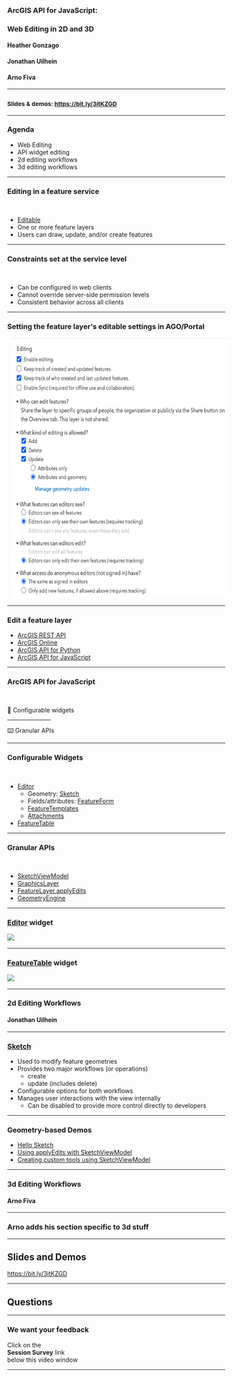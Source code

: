 <!-- .slide: data-background="../reveal.js/img/2021/uc/bg-1.png" data-background-size="cover" -->

### ArcGIS API for JavaScript:
### Web Editing in 2D and 3D

#### Heather Gonzago
#### Jonathan Uilhein
#### Arno Fiva

----

### <small>Slides & demos: https://bit.ly/3itKZGD</small>

----

<!-- .slide: data-background="../reveal.js/img/2021/uc/bg-3.png" data-background-size="cover" -->

### **Agenda**

- Web Editing
- API widget editing
- 2d editing workflows
- 3d editing workflows

----

### **Editing in a feature service**

<br>

- <a href="https://developers.arcgis.com/rest/services-reference/feature-service.htm" target="_blank">Editable</a>
- One or more feature layers
- Users can draw, update, and/or create features

----

### **Constraints set at the service level**

<br>

- Can be configured in web clients
- Cannot override server-side permission levels
- Consistent behavior across all clients

----

### **Setting the feature layer's editable settings in AGO/Portal**

<img src="./images/feature-layer-settings.png" height="600" style="margin-left:10px; margin-right: 10px;"/>

----

### **Edit a feature layer**
* <a href="https://developers.arcgis.com/rest/services-reference/feature-service.htm" target="_blank">ArcGIS REST API</a>
* <a href="https://doc.arcgis.com/en/arcgis-online/manage-data/edit-features.htm" target="_blank">ArcGIS Online</a>
* <a href="https://developers.arcgis.com/python/guide/editing-features/" target="_blank">ArcGIS API for Python</a>
* <a href="https://developers.arcgis.com/javascript/latest/api-reference/esri-widgets-Editor.html" target="_blank">ArcGIS API for JavaScript</a>

----

### **ArcGIS API for JavaScript**

<br>

🔑 Configurable widgets

<hr style="width: 20%;">

⌨️ Granular APIs

----

### **Configurable Widgets**

<br>

- <a href="https://developers.arcgis.com/javascript/latest/api-reference/esri-widgets-Editor.html" target="_blank">Editor</a>
  - Geometry: <a href="https://developers.arcgis.com/javascript/latest/api-reference/esri-widgets-Sketch.html" target="_blank">Sketch</a>
  - Fields/attributes: <a href="https://developers.arcgis.com/javascript/latest/api-reference/esri-widgets-FeatureForm.html" target="_blank">FeatureForm</a>
  - <a href="https://developers.arcgis.com/javascript/latest/api-reference/esri-widgets-FeatureTemplates.html" target="_blank">FeatureTemplates</a>
  - <a href="https://developers.arcgis.com/javascript/latest/api-reference/esri-widgets-Attachments.html" target="_blank">Attachments</a>
- <a href="https://developers.arcgis.com/javascript/latest/api-reference/esri-widgets-FeatureTable.html" target="_blank">FeatureTable</a>
----

### **Granular APIs**

<br>

- <a href="https://developers.arcgis.com/javascript/latest/api-reference/esri-widgets-Sketch-SketchViewModel.html" target="_blank">SketchViewModel</a>
- <a href="https://developers.arcgis.com/javascript/latest/api-reference/esri-layers-GraphicsLayer.html" target="_blank">GraphicsLayer</a>
- <a href="http://developers.arcgis.com/javascript/latest/api-reference/esri-layers-FeatureLayer.html#applyEdits" target="_blank">FeatureLayer.applyEdits</a>
- <a href="https://developers.arcgis.com/javascript/latest/api-reference/esri-geometry-geometryEngine.html" target="_blank">GeometryEngine</a>

----

### [Editor](https://developers.arcgis.com/javascript/latest/api-reference/esri-widgets-Editor.html) widget

<a href="https://developers.arcgis.com/javascript/latest/sample-code/widgets-editor-basic/index.html" target="_blank">
  <img style="float: center;" src="images/end-to-end-editing.gif">
</a>

----

### [FeatureTable](https://developers.arcgis.com/javascript/latest/api-reference/esri-widgets-FeatureTable.html) widget

<a href="demos/featuretable-editing.html" target="_blank">
  <img style="float: center;" src="images/featuretable-demo.gif">
</a>

----

<!-- .slide: data-background="../reveal.js/img/2021/uc/bg-3.png" -->

### 2d Editing Workflows

#### Jonathan Uilhein

----

### [Sketch](https://developers.arcgis.com/javascript/latest/api-reference/esri-widgets-Sketch.html)

- Used to modify feature geometries
- Provides two major workflows (or operations)
  - create
  - update (includes delete)
- Configurable options for both workflows
- Manages user interactions with the view internally
  - Can be disabled to provide more control directly to developers

----

### **Geometry-based Demos**

- [Hello Sketch](https://developers.arcgis.com/javascript/latest/sample-code/sketch-geometries/index.html)
- [Using applyEdits with SketchViewModel](Demos/sketch-applyEdits-create-polygon/applyEdits-create-polygon.html)
- [Creating custom tools using SketchViewModel](Demos/sketch-custom-tools/sketch-custom-tools.html)

----

<!-- .slide: data-background="../reveal.js/img/2021/uc/bg-3.png" -->

### 3d Editing Workflows

#### Arno Fiva

----

### **Arno adds his section specific to 3d stuff**

----

<!-- .slide: data-background="../reveal.js/img/2021/uc/bg-3.png" -->
## Slides and Demos

<a href="https://bit.ly/3itKZGD">https://bit.ly/3itKZGD</a>

----


<!-- .slide: data-background="../reveal.js/img/2021/uc/bg-3.png" -->
## Questions

----

<!-- .slide: data-background="../reveal.js/img/2021/uc/bg-4.png" -->

### **We want your feedback**

Click on the </br>
**Session Survey** link </br>
below this video window

----

<!-- .slide: data-background="../reveal.js/img/2021/uc/bg-6.png" -->
